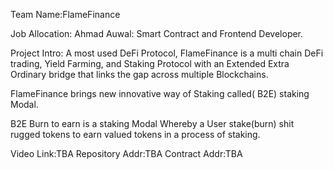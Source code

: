 Team Name:FlameFinance

Job Allocation:
    Ahmad Auwal: Smart Contract and Frontend Developer.
    
Project Intro: A most used DeFi Protocol, FlameFinance is a multi chain DeFi trading, Yield Farming, and Staking Protocol with an Extended Extra Ordinary bridge that links the gap across multiple Blockchains.

FlameFinance brings new innovative way of Staking called( B2E) staking Modal.

B2E Burn to earn is a staking Modal Whereby a User stake(burn) shit rugged tokens to earn valued tokens in a process of staking.

Video Link:TBA
Repository Addr:TBA
Contract Addr:TBA
